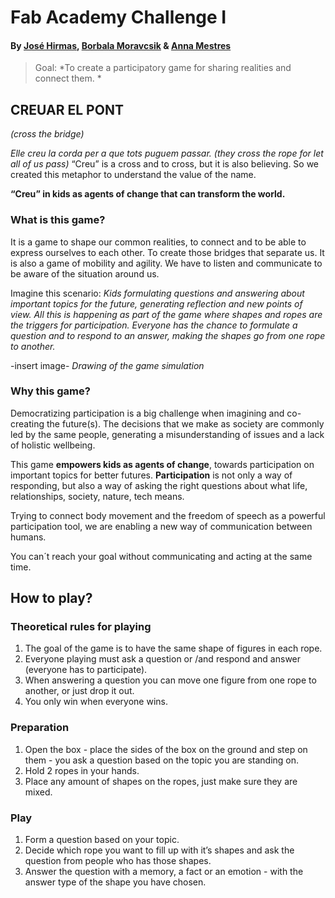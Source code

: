 
# Fab Academy Challenge I

#### By [José Hirmas](https://jose-hirmas.github.io/mdefportafolio/fab%20academy/Challenges/), [Borbala Moravcsik](https://borbalamoravcsik.github.io/mdef-borka/Fabacademy-challenge1.html) & [Anna Mestres](https://anna-mestres.github.io/anna.mestres/fab/c1.html)


>Goal:
*To create a participatory game for sharing realities and connect them. *


## CREUAR EL PONT
*(cross the bridge)*

*Elle creu la corda per a que tots puguem passar. (they cross the rope for let all of us pass)*
“Creu” is a cross and  to cross, but it is also believing. So we created this metaphor to understand the value of the name.

**“Creu” in kids as agents of change that can transform the world.**

### What is this game?

It is a game to shape our common realities, to connect and to be able to express ourselves to each other. To create those bridges that separate us. It is also a game of mobility and agility. We have to listen and communicate to be aware of the situation around us.

Imagine this scenario: *Kids formulating questions and answering about important topics for the future, generating reflection and new points of view. All this is happening as part of the game where shapes and ropes are the triggers for participation. Everyone has the chance to formulate a question and to respond to an answer, making the shapes go from one rope to another.*

-insert image-
*Drawing of the game simulation*

### Why this game?

Democratizing participation is a big challenge when imagining and co-creating the future(s). The decisions that we make as society are commonly led by the same people, generating a misunderstanding of issues and a lack of holistic wellbeing.

This game **empowers kids as agents of change**, towards participation on important topics for better futures. **Participation** is not only a way of responding, but also a way of asking the right questions about what life, relationships, society, nature, tech means.

Trying to connect body movement and the freedom of speech as a powerful participation tool, we are enabling a new way of communication between humans.

You can´t reach your goal without communicating and acting at the same time.

## How to play?

### Theoretical rules for playing


1. The goal of the game is to have the same shape of figures in each rope.
2. Everyone playing must ask a question or /and respond and answer (everyone has to participate).
3. When answering a question you can move one figure from one rope to another, or just drop it out.
4. You only win when everyone wins.


### Preparation


1. Open the box - place the sides of the box on the ground and step on them - you ask a question based on the topic you are standing on.
2. Hold 2 ropes in your hands.
3. Place any amount of shapes on the ropes, just make sure they are mixed.


### Play

1. Form a question based on your topic.
2. Decide which rope you want to fill up with it’s shapes and ask the question from people who has those shapes.
3. Answer the question with a memory, a fact or an emotion - with the answer type of the shape you have chosen.
